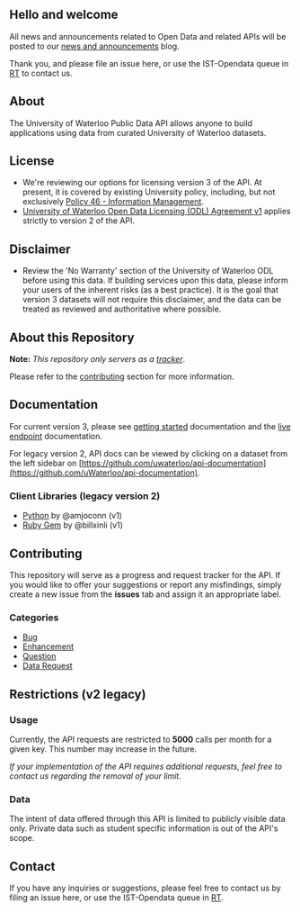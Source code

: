 ## Hello and welcome

All news and announcements related to Open Data and related APIs will be posted to our [news and announcements](https://wiki.uwaterloo.ca/pages/viewrecentblogposts.action?key=UWAPI) blog.

Thank you, and please file an issue here, or use the IST-Opendata queue in [RT](https://rt.uwaterloo.ca) to contact us. 

## About

The University of Waterloo Public Data API allows anyone to build applications using data from curated University of Waterloo datasets.

## License
- We're reviewing our options for licensing version 3 of the API. At present, it is covered by existing University policy, including, but not exclusively [Policy 46 - Information Management](https://uwaterloo.ca/secretariat/policies-procedures-guidelines/policies/policy-46-information-management).
- <a href="https://uwaterloo.ca/open-data/university-waterloo-open-data-license-agreement-v1">University of Waterloo Open Data Licensing (ODL) Agreement v1</a> applies strictly to version 2 of the API.

## Disclaimer
- Review the 'No Warranty' section of the University of Waterloo ODL before using this data. If building services upon this data, please inform your users of the inherent risks (as a best practice). It is the goal that version 3 datasets will not require this disclaimer, and the data can be treated as reviewed and authoritative where possible.

## About this Repository

**Note:** *This repository only servers as a [tracker](#contributing)*.

Please refer to the [contributing](#contributing) section for more information.

## Documentation

For current version 3, please see [getting started](https://wiki.uwaterloo.ca/display/UWAPI/Getting+Started+-+OpenAPI) documentation and the [live endpoint](https://openapi.data.uwaterloo.ca/api-docs/index.html) documentation.

For legacy version 2, API docs can be viewed by clicking on a dataset from the left sidebar on [https://github.com/uwaterloo/api-documentation](https://github.com/uWaterloo/api-documentation).

### Client Libraries (legacy version 2)

- [Python](https://bitbucket.org/amjoconn/uwaterlooapi) by @amjoconn (v1)
- [Ruby Gem](https://rubygems.org/gems/uwapi) by @billxinli (v1)


## Contributing

This repository will serve as a progress and request tracker for the API.
If you would like to offer your suggestions or report any misfindings, simply create a new issue from the **issues** tab and assign it an appropriate label.

### Categories

- [Bug](https://github.com/uWaterloo/OpenData/issues?labels=bug&page=1&state=open)
- [Enhancement](https://github.com/uWaterloo/OpenData/issues?labels=enhancement&page=1&state=open)
- [Question](https://github.com/uWaterloo/OpenData/issues?labels=question&page=1&state=open)
- [Data Request](https://github.com/uWaterloo/OpenData/issues?labels=data+request&page=1&state=open)


## Restrictions (v2 legacy)

### Usage

Currently, the API requests are restricted to **5000** calls per month for a given key. This number may increase in the future.

*If your implementation of the API requires additional requests, feel free to contact us regarding the removal of your limit.*

### Data

The intent of data offered through this API is limited to publicly visible data only.
Private data such as student specific information is out of the API's scope.


## Contact ##

If you have any inquiries or suggestions, please feel free to contact us by filing an issue here, or use the IST-Opendata queue in [RT](https://rt.uwaterloo.ca).
